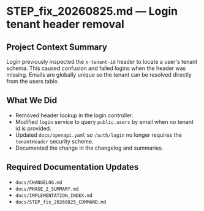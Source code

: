 # STEP_fix_20260825.md — Login tenant header removal

## Project Context Summary
Login previously inspected the `x-tenant-id` header to locate a user's tenant schema. This caused confusion and failed logins when the header was missing. Emails are globally unique so the tenant can be resolved directly from the users table.

## What We Did
- Removed header lookup in the login controller.
- Modified `login` service to query `public.users` by email when no tenant id is provided.
- Updated `docs/openapi.yaml` so `/auth/login` no longer requires the `tenantHeader` security scheme.
- Documented the change in the changelog and summaries.

## Required Documentation Updates
- `docs/CHANGELOG.md`
- `docs/PHASE_2_SUMMARY.md`
- `docs/IMPLEMENTATION_INDEX.md`
- `docs/STEP_fix_20260825_COMMAND.md`
